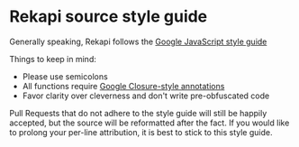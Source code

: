 # Rekapi source style guide

Generally speaking, Rekapi follows the [Google JavaScript style guide][style]

Things to keep in mind:

  * Please use semicolons
  * All functions require [Google Closure-style annotations][closure-compiler]
  * Favor clarity over cleverness and don't write pre-obfuscated code

Pull Requests that do not adhere to the style guide will still be happily accepted, but the source will be reformatted after the fact.  If you would like to prolong your per-line attribution, it is best to stick to this style guide.

[style]: http://google-styleguide.googlecode.com/svn/trunk/javascriptguide.xml
[closure-compiler]: https://developers.google.com/closure/compiler/docs/js-for-compiler
